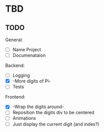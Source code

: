 TBD
===


TODO
----
General:
- [ ] Name Project
- [ ] Documenataion

Backend:
- [ ] Logging
- [x] -More digits of Pi-
- [ ] Tests

Frontend:
- [x] -Wrap the digits around-
- [ ] Reposition the digits div to be centered
- [ ] Animations
- [ ] Just display the current digit (and index?)
